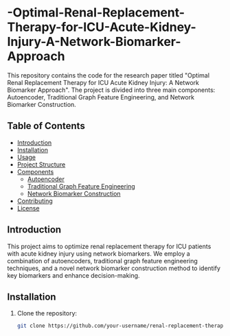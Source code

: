 # -Optimal-Renal-Replacement-Therapy-for-ICU-Acute-Kidney-Injury-A-Network-Biomarker-Approach



This repository contains the code for the research paper titled "Optimal Renal Replacement Therapy for ICU Acute Kidney Injury: A Network Biomarker Approach". The project is divided into three main components: Autoencoder, Traditional Graph Feature Engineering, and Network Biomarker Construction.

## Table of Contents

- [Introduction](#introduction)
- [Installation](#installation)
- [Usage](#usage)
- [Project Structure](#project-structure)
- [Components](#components)
  - [Autoencoder](#autoencoder)
  - [Traditional Graph Feature Engineering](#traditional-graph-feature-engineering)
  - [Network Biomarker Construction](#network-biomarker-construction)
- [Contributing](#contributing)
- [License](#license)

## Introduction

This project aims to optimize renal replacement therapy for ICU patients with acute kidney injury using network biomarkers. We employ a combination of autoencoders, traditional graph feature engineering techniques, and a novel network biomarker construction method to identify key biomarkers and enhance decision-making.

## Installation

1. Clone the repository:
   ```bash
   git clone https://github.com/your-username/renal-replacement-therapy.git
